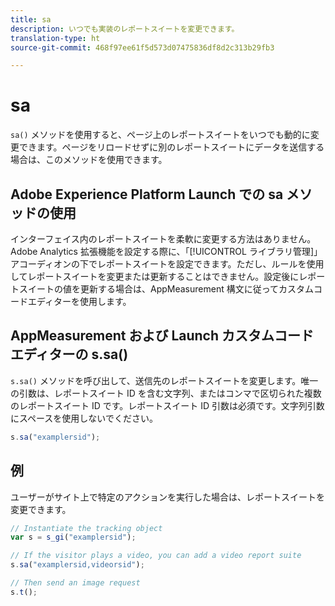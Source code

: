 ```yaml
---
title: sa
description: いつでも実装のレポートスイートを変更できます。
translation-type: ht
source-git-commit: 468f97ee61f5d573d07475836df8d2c313b29fb3

---
```



# sa

`sa()` メソッドを使用すると、ページ上のレポートスイートをいつでも動的に変更できます。ページをリロードせずに別のレポートスイートにデータを送信する場合は、このメソッドを使用できます。

## Adobe Experience Platform Launch での sa メソッドの使用

インターフェイス内のレポートスイートを柔軟に変更する方法はありません。Adobe Analytics 拡張機能を設定する際に、「[!UICONTROL ライブラリ管理]」アコーディオンの下でレポートスイートを設定できます。ただし、ルールを使用してレポートスイートを変更または更新することはできません。設定後にレポートスイートの値を更新する場合は、AppMeasurement 構文に従ってカスタムコードエディターを使用します。

## AppMeasurement および Launch カスタムコードエディターの s.sa()

`s.sa()` メソッドを呼び出して、送信先のレポートスイートを変更します。唯一の引数は、レポートスイート ID を含む文字列、またはコンマで区切られた複数のレポートスイート ID です。レポートスイート ID 引数は必須です。文字列引数にスペースを使用しないでください。

```js
s.sa("examplersid");
```

## 例

ユーザーがサイト上で特定のアクションを実行した場合は、レポートスイートを変更できます。

```js
// Instantiate the tracking object
var s = s_gi("examplersid");

// If the visitor plays a video, you can add a video report suite
s.sa("examplersid,videorsid");

// Then send an image request
s.t();
```
